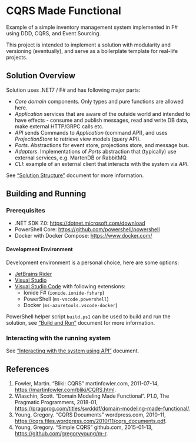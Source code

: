 # CQRS Made Functional

Example of a simple inventory management system implemented in F# using DDD,
CQRS, and Event Sourcing.

This project is intended to implement a solution with modularity
and versioning (eventually), and serve as a boilerplate template for
real-life projects.

## Solution Overview

Solution uses .NET7 / F# and has following major parts:

- *Core domain* components. Only types and pure functions are allowed here.
- *Application* services that are aware of the outside world and intended
    to have effects - consume and publish messages, read and write DB data,
    make external HTTP/GRPC calls etc.
- *API* sends Commands to *Application* (command API), and uses
  *ProjectionStore* to retrieve view models (query API).
- *Ports*. Abstractions for event store, projections store, and message bus.
- *Adapters*. Implementations of *Ports* abstraction that (typically) use
  external services, e.g. MartenDB or RabbitMQ.
- *CLI*: example of an external client that interacts with
  the system via *API*.

See [“Solution Structure”](./doc/solution-structure.md) document for more information.

## Building and Running

### Prerequisites

- .NET SDK 7.0: <https://dotnet.microsoft.com/download>
- PowerShell Core: <https://github.com/powershell/powershell>
- Docker with Docker Compose: <https://www.docker.com/>

#### Development Environment

Development environment is a personal choice, here are some options:

- [JetBrains Rider](https://www.jetbrains.com/rider/)
- [Visual Studio](https://visualstudio.microsoft.com/)
- [Visual Studio Code](https://code.visualstudio.com/) with following
  extensions:
  - Ionide F# (`ionide.ionide-fsharp`)
  - PowerShell (`ms-vscode.powershell`)
  - Docker (`ms-azuretools.vscode-docker`)

PowerShell helper script `build.ps1` can be used to build and run the solution,
see [“Build and Run”](./doc/build-and-run.md) document for more information.

### Interacting with the running system

See [“Interacting with the system using API”](./doc/cli-api.md) document.

## References

1. Fowler, Martin. “Bliki: CQRS” martinfowler.com, 2011-07-14, <https://martinfowler.com/bliki/CQRS.html>.
1. Wlaschin, Scott. “Domain Modeling Made Functional”. P1.0, The Pragmatic Programmers, 2018-01, <https://pragprog.com/titles/swdddf/domain-modeling-made-functional/>.
1. Young, Gregory. “CQRS Documents” wordpress.com, 2010-11, <https://cqrs.files.wordpress.com/2010/11/cqrs_documents.pdf>.
1. Young, Gregory. “Simple CQRS” github.com, 2015-01-13, <https://github.com/gregoryyoung/m-r>.
